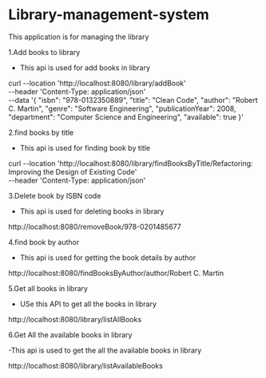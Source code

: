 # Library-management-system

This application is for managing the library

1.Add books to library

- This api is used for add books in library 

curl --location 'http://localhost:8080/library/addBook' \
--header 'Content-Type: application/json' \
--data '{
"isbn": "978-0132350889",
"title": "Clean Code",
"author": "Robert C. Martin",
"genre": "Software Engineering",
"publicationYear": 2008,
"department": "Computer Science and Engineering",
"available": true
}'

2.find books by title

- This api is used for finding book by title

curl --location 'http://localhost:8080/library/findBooksByTitle/Refactoring: Improving the Design of Existing Code' \
--header 'Content-Type: application/json'

3.Delete book by ISBN code

- This api is used for deleting books in library

http://localhost:8080/removeBook/978-0201485677

4.find book by author

- This api is used for getting the book details by author

http://localhost:8080/findBooksByAuthor/author/Robert C. Martin

5.Get all books in library

- USe this API to get all the books in library

http://localhost:8080/library/listAllBooks

6.Get All the available books in library

-This api is used to get the all the available books in library

http://localhost:8080/library/listAvailableBooks
